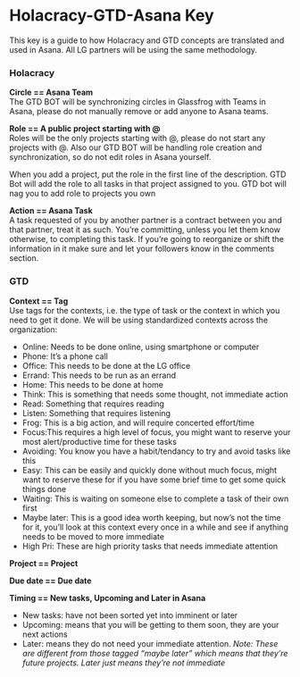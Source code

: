 # Holacracy-GTD-Asana Key

This key is a guide to how Holacracy and GTD concepts are translated and used in Asana.  All LG partners will be using the same methodology.

### Holacracy

**Circle == Asana Team**
<br>The GTD BOT will be synchronizing circles in Glassfrog with Teams in Asana, please do not manually remove or add anyone to Asana teams.

**Role == A public project starting with @**
<br>Roles will be the only projects starting with @,  please do not start any projects with @.  Also our GTD BOT will be handling role creation and synchronization, so do not edit roles in Asana yourself.

When you add a project, put the role in the first line of the description. GTD Bot will add the role to all tasks in that project assigned to you. GTD bot will nag you to add role to projects you own

**Action == Asana Task** 
<br>A task requested of you by another partner is a contract between you and that partner, treat it as such.  You’re committing, unless you let them know otherwise, to completing this task.  If you’re going to reorganize or shift the information in it make sure and let your followers know in the comments section.

### GTD
**Context == Tag**
<br>Use tags for the contexts, i.e. the type of task or the context in which you need to get it done.
We will be using standardized contexts across the organization:
* Online: Needs to be done online, using smartphone or computer
* Phone: It’s a phone call
* Office: This needs to be done at the LG office
* Errand: This needs to be run as an errand
* Home: This needs to be done at home
* Think: This is something that needs some thought, not immediate action
* Read: Something that requires reading
* Listen: Something that requires listening
* Frog: This is a big action, and will require concerted effort/time
* Focus:This requires a high level of focus, you might want to reserve your most alert/productive time for these tasks 
* Avoiding: You know you have a habit/tendancy to try and avoid tasks like this
* Easy: This can be easily and quickly done without much focus, might want to reserve these for if you have some brief time to get some quick things done
* Waiting: This is waiting on someone else to complete a task of their own first
* Maybe later: This is a good idea worth keeping, but now’s not the time for it, you’ll look at this context every once in a while and see if anything needs to be moved to more immediate
* High Pri: These are high priority tasks that needs immediate attention 



**Project == Project**

**Due date == Due date**

**Timing == New tasks, Upcoming and Later in Asana**
* New tasks: have not been sorted yet into imminent or later
* Upcoming: means that you will be getting to them soon, they are your next actions
* Later: means they do not need your immediate attention. *Note: These are different from those tagged “maybe later” which means that they’re future projects.  Later just means they’re not immediate*
